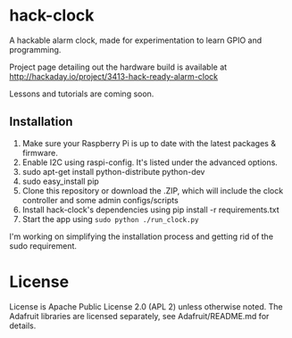 hack-clock
==========

A hackable alarm clock, made for experimentation to learn GPIO and programming.

Project page detailing out the hardware build is available at http://hackaday.io/project/3413-hack-ready-alarm-clock

Lessons and tutorials are coming soon.

Installation
------------

1. Make sure your Raspberry Pi is up to date with the latest packages & firmware.
2. Enable I2C using raspi-config. It's listed under the advanced options.
3. sudo apt-get install python-distribute python-dev
4. sudo easy_install pip
5. Clone this repository or download the .ZIP, which will include the clock controller and some admin configs/scripts
6. Install hack-clock's dependencies using pip install -r requirements.txt
7. Start the app using `sudo python ./run_clock.py`

I'm working on simplifying the installation process and getting rid of the sudo requirement.

License
=======

License is Apache Public License 2.0 (APL 2) unless otherwise noted. The Adafruit
libraries are licensed separately, see Adafruit/README.md for details.
